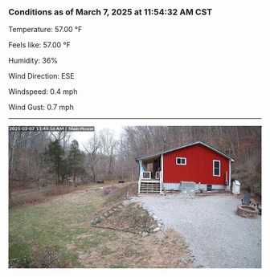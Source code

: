 ### Conditions as of March 7, 2025 at 11:54:32 AM CST 

Temperature: 57.00 &deg;F

Feels like: 57.00 &deg;F

Humidity: 36%

Wind Direction: ESE

Windspeed: 0.4 mph

Wind Gust: 0.7 mph

---

<img src="./images/latest.jpeg"/>

